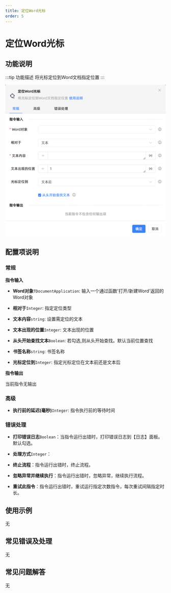 ```yaml
---
title: 定位Word光标
order: 5
---
```


# 定位Word光标

## 功能说明

:::tip 功能描述
将光标定位到Word文档指定位置
:::

![定位Word光标](../../../assets/定位Word光标_command.png)

## 配置项说明

### 常规

**指令输入**

- **Word对象**`TDocumentApplication`: 输入一个通过函数'打开/新建Word'返回的Word对象

- **相对于**`Integer`: 指定定位类型

- **文本内容**`string`: 设置需定位的文本

- **文本出现的位置**`Integer`: 文本出现的位置

- **从头开始查找文本**`Boolean`: 若勾选,则从头开始查找。默认当前位置查找

- **书签名称**`string`: 书签名称

- **光标定位到**`Integer`: 指定光标定位在文本前还是文本后


**指令输出**

当前指令无输出

### 高级

- **执行前的延迟(毫秒)**`Integer`: 指令执行前的等待时间

### 错误处理

- **打印错误日志**`Boolean`：当指令运行出错时，打印错误日志到【日志】面板。默认勾选。

- **处理方式**`Integer`：

 - **终止流程**：指令运行出错时，终止流程。

 - **忽略异常并继续执行**：指令运行出错时，忽略异常，继续执行流程。

 - **重试此指令**：指令运行出错时，重试运行指定次数指令，每次重试间隔指定时长。

## 使用示例
无

## 常见错误及处理

无

## 常见问题解答

无

